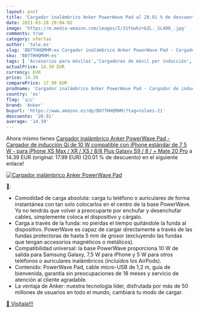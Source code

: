 ```yaml
---
layout: post
title: 'Cargador inalámbrico Anker PowerWave Pad al 20.01 % de descuento'
date: 2021-03-28 20:04:02
image: 'https://m.media-amazon.com/images/I/31tUwhz+bZL._SL400_.jpg'
comments: true
category: ofertas
author: 'tole.es'
slug: 'B07THHQMHM-es Cargador inalámbrico Anker PowerWave Pad - Cargador de...'
sku: 'B07THHQMHM-es'
tags: [ 'Accesorios para móviles','Cargadores de móvil por inducción','Cargadores para móviles','Comunicación móvil y accesorios','Electrónica','anker','iphone', ]
actualPrice: 14.39 EUR
currency: EUR
price: 14.39
comparePrice: 17.99 EUR
prodname: 'Cargador inalámbrico Anker PowerWave Pad - Cargador de inducción Qi de 10 W compatible con iPhone estándar de 7 5 W - para iPhone XS Max / XR / XS / 8/8 Plus  Galaxy S9 / 8 / +  Mate 20 Pro'
country: 'es'
flag: '🇪🇸'
brand: 'Anker'
buyurl: 'https://www.amazon.es/dp/B07THHQMHM/?tag=tolees-21'
descuento: '20.01'
average: '14.39'
---
```


Ahora mismo tienes [Cargador inalámbrico Anker PowerWave Pad - Cargador de inducción Qi de 10 W compatible con iPhone estándar de 7 5 W - para iPhone XS Max / XR / XS / 8/8 Plus  Galaxy S9 / 8 / +  Mate 20 Pro](https://www.amazon.es/dp/B07THHQMHM/?tag=tolees-21) a 14.39 EUR (original: 17.99 EUR) (20.01 %  de descuento) en el siguiente enlace!

[![Cargador inalámbrico Anker PowerWave Pad](https://m.media-amazon.com/images/I/31tUwhz+bZL._SL400_.jpg)](https://www.amazon.es/dp/B07THHQMHM/?tag=tolees-21)

🔎:

- Comodidad de carga absoluta: carga tu teléfono o auriculares de forma instantánea con tan solo colocarlos en el centro de la base PowerWave. Ya no tendrás que volver a preocuparte por enchufar y desenchufar cables, simplemente coloca el dispositivo y cárgalo.
- Carga a través de la funda: no pierdas el tiempo quitándole la funda al dispositivo. PowerWave es capaz de cargar directamente a través de las fundas protectoras de hasta 5 mm de grosor (excluyendo las fundas que tengan accesorios magnéticos o metálicos).
- Compatibilidad universal: la base PowerWave proporciona 10 W de salida para Samsung Galaxy, 7,5 W para iPhone y 5 W para otros teléfonos o auriculares inalámbricos (incluidos los AirPods).
- Contenido: PowerWave Pad, cable micro-USB de 1,2 m, guía de bienvenida, garantía sin preocupaciones de 18 meses y servicio de atención al cliente agradable.
- La ventaja de Anker: nuestra tecnología líder, disfrutada por más de 50 millones de usuarios en todo el mundo, cambiará tu modo de cargar.

[🛒 Visítala!!!](https://www.amazon.es/dp/B07THHQMHM/?tag=tolees-21)
